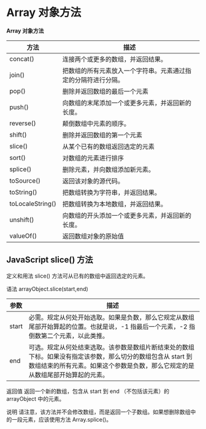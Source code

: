 # Array 对象方法
**Array 对象方法**

|方法				|描述															|
|--	|--	|
|concat()			|连接两个或更多的数组，并返回结果。								|
|join()				|把数组的所有元素放入一个字符串。元素通过指定的分隔符进行分隔。	|
|pop()				|删除并返回数组的最后一个元素									|
|push()				|向数组的末尾添加一个或更多元素，并返回新的长度。				|
|reverse()			|颠倒数组中元素的顺序。											|
|shift()			|删除并返回数组的第一个元素										|
|slice()			|从某个已有的数组返回选定的元素									|
|sort()				|对数组的元素进行排序											|
|splice()			|删除元素，并向数组添加新元素。									|
|toSource()			|返回该对象的源代码。											|
|toString()			|把数组转换为字符串，并返回结果。								|
|toLocaleString()	|把数组转换为本地数组，并返回结果。								|
|unshift()			|向数组的开头添加一个或更多元素，并返回新的长度。				|
|valueOf()			|返回数组对象的原始值											|


## JavaScript slice() 方法
定义和用法
slice() 方法可从已有的数组中返回选定的元素。

语法
arrayObject.slice(start,end)

|参数	|描述																																															|
|--	|--	|
|start	|必需。规定从何处开始选取。如果是负数，那么它规定从数组尾部开始算起的位置。也就是说，-1 指最后一个元素，-2 指倒数第二个元素，以此类推。															|
|end	|可选。规定从何处结束选取。该参数是数组片断结束处的数组下标。如果没有指定该参数，那么切分的数组包含从 start 到数组结束的所有元素。如果这个参数是负数，那么它规定的是从数组尾部开始算起的元素。	|

返回值
返回一个新的数组，包含从 start 到 end （不包括该元素）的 arrayObject 中的元素。

说明
请注意，该方法并不会修改数组，而是返回一个子数组。如果想删除数组中的一段元素，应该使用方法 Array.splice()。